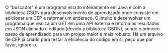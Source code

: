 O "buscador" é um programa escrito inteiramente em Java e com a biblioteca GSON para desenvolvimento de aprendizado onde consiste em adicionar um CEP e retornar um endereço. 
O intuito é desenvolver um programa que realiza um GET em uma API externa e retorna os resultados em JSON alinhado e editado (devido à biblioteca GSON), sendo o primeiro passo de aprendizado para um projeto maior e mais robusto.
Há um arquivo de CEP já criado para testar a eficiência do código em sí, peço que por favor, ignore-o.
